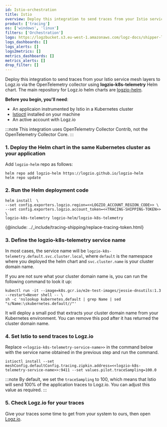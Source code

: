 ```yaml
---
id: Istio-orchestration
title: Istio
overview: Deploy this integration to send traces from your Istio service mesh layers to Logz.io via the OpenTelemetry collector.
product: ['tracing']
os: ['windows', 'linux']
filters: ['Orchestration']
logo: https://logzbucket.s3.eu-west-1.amazonaws.com/logz-docs/shipper-logos/istio.png
logs_dashboards: []
logs_alerts: []
logs2metrics: []
metrics_dashboards: []
metrics_alerts: []
drop_filter: []
---
```



Deploy this integration to send traces from your Istio service mesh layers to Logz.io via the OpenTelemetry collector using **logzio-k8s-telemetry** Helm chart. The main repository for Logz.io helm charts are [logzio-helm](https://github.com/logzio/logzio-helm).

**Before you begin, you'll need**:

* An applicaion instrumented by Istio in a Kubernetes cluster
* [Istioctl](https://istio.io/latest/docs/reference/commands/istioctl/) installed on your machine
* An active account with Logz.io

<!-- info-box-start:info -->
:::note
This integration uses OpenTelemetry Collector Contrib, not the OpenTelemetry Collector Core.
:::
<!-- info-box-end -->


### 1. Deploy the Helm chart in the same Kubernetes cluster as your application
 
Add `logzio-helm` repo as follows:
 
```shell
helm repo add logzio-helm https://logzio.github.io/logzio-helm
helm repo update
```

### 2. Run the Helm deployment code

```
helm install  \
--set config.exporters.logzio.region=<<LOGZIO_ACCOUNT_REGION_CODE>> \
--set config.exporters.logzio.account_token=<<TRACING-SHIPPING-TOKEN>> \
logzio-k8s-telemetry logzio-helm/logzio-k8s-telemetry
```

{@include: ../_include/tracing-shipping/replace-tracing-token.html}


### 3. Define the logzio-k8s-telemetry service name

In most cases, the service name will be `logzio-k8s-telemetry.default.svc.cluster.local`, where `default` is the namespace where you deployed the helm chart and `svc.cluster.name` is your cluster domain name.
  
If you are not sure what your cluster domain name is, you can run the following command to look it up: 
  
```shell
kubectl run -it --image=k8s.gcr.io/e2e-test-images/jessie-dnsutils:1.3 --restart=Never shell -- \
sh -c 'nslookup kubernetes.default | grep Name | sed "s/Name:\skubernetes.default//"'
```
  
It will deploy a small pod that extracts your cluster domain name from your Kubernetes environment. You can remove this pod after it has returned the cluster domain name.
  

### 4. Set Istio to send traces to Logz.io

Replace `<<logzio-k8s-telemetry-service-name>>` in the command below with the service name obtained in the previous step and run the command.

```
istioctl install --set meshConfig.defaultConfig.tracing.zipkin.address=<<logzio-k8s-telemetry-service-name>>:9411 --set values.pilot.traceSampling=100.0
```

<!-- info-box-start:info -->
:::note
By default, we set the `traceSampling` to 100, which means that Istio will send 100% of the application traces to Logz.io. You can adjust this value as required.
:::
<!-- info-box-end -->

### 5. Check Logz.io for your traces

Give your traces some time to get from your system to ours, then open [Logz.io](https://app.logz.io/).
